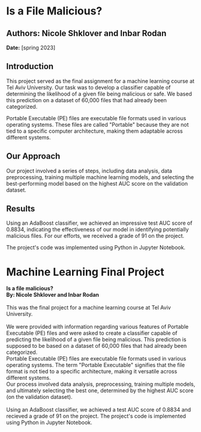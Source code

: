 # Is a File Malicious?

## Authors: Nicole Shklover and Inbar Rodan

**Date:** [spring 2023]

## Introduction

This project served as the final assignment for a machine learning course at Tel Aviv University. Our task was to develop a classifier capable of determining the likelihood of a given file being malicious or safe. We based this prediction on a dataset of 60,000 files that had already been categorized.

Portable Executable (PE) files are executable file formats used in various operating systems. These files are called "Portable" because they are not tied to a specific computer architecture, making them adaptable across different systems.

## Our Approach

Our project involved a series of steps, including data analysis, data preprocessing, training multiple machine learning models, and selecting the best-performing model based on the highest AUC score on the validation dataset.

## Results

Using an AdaBoost classifier, we achieved an impressive test AUC score of 0.8834, indicating the effectiveness of our model in identifying potentially malicious files. For our efforts, we received a grade of 91 on the project.

The project's code was implemented using Python in Jupyter Notebook.




# Machine Learning Final Project
**Is a file malicious?**<br>
**By: Nicole Shklover and Inbar Rodan**<br><br>
This was the final project for a machine learning course at Tel Aviv University.<br><br>
We were provided with information regarding various features of Portable Executable (PE) files and were asked to create a classifier capable of predicting the likelihood of a given file being malicious. This prediction is supposed to be based on a dataset of 60,000 files that had already been categorized.<br>
Portable Executable (PE) files are executable file formats used in various operating systems. The term "Portable Executable" signifies that the file format is not tied to a specific architecture, making it versatile across different systems.<br>
Our process involved data analysis, preprocessing, training multiple models, and ultimately selecting the best one, determined by the highest AUC score (on the validation dataset). <br><br>
Using an AdaBoost classifier, we achieved a test AUC score of 0.8834 and recieved a grade of 91 on the project.
The project's code is implemented using Python in Jupyter Notebook.<br><br>
